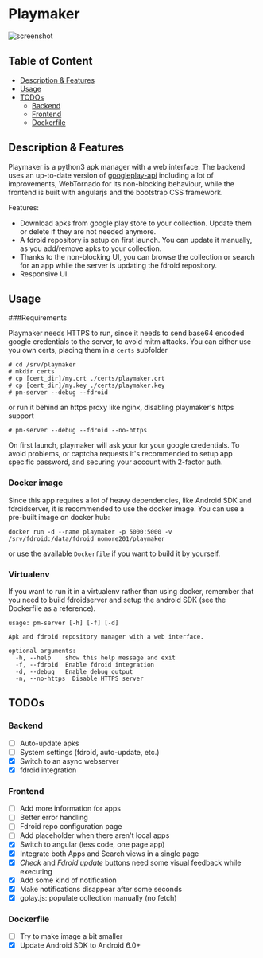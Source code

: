 # Playmaker

![screenshot](https://github.com/NoMore201/playmaker/raw/master/example1.png)

## Table of Content

* [Description & Features](#desc)
* [Usage](#usage)
* [TODOs](#todos)
  * [Backend](#todos-backend)
  * [Frontend](#todos-frontend)
  * [Dockerfile](#todos-docker)

<a name="desc"/>

## Description & Features

Playmaker is a python3 apk manager with a web interface. The backend uses an up-to-date version of [googleplay-api](https://github.com/NoMore201/googleplay-api)
 including a lot of improvements, WebTornado for its non-blocking behaviour, while the frontend is built with angularjs and the bootstrap CSS framework.

Features:
* Download apks from google play store to your collection. Update them or delete if they are not needed anymore.
* A fdroid repository is setup on first launch. You can update it manually, as you add/remove apks to your collection.
* Thanks to the non-blocking UI, you can browse the collection or search for an app while the server is updating the fdroid
repository.
* Responsive UI.

<a name="usage"/>

## Usage

###Requirements

Playmaker needs HTTPS to run, since it needs to send base64 encoded google credentials to the server,
to avoid mitm attacks. You can either use you own certs, placing them in a `certs` subfolder

```
# cd /srv/playmaker
# mkdir certs
# cp [cert_dir]/my.crt ./certs/playmaker.crt
# cp [cert_dir]/my.key ./certs/playmaker.key
# pm-server --debug --fdroid
```

or run it behind an https proxy like nginx, disabling playmaker's https support

```
# pm-server --debug --fdroid --no-https
```

On first launch, playmaker will ask your for your google credentials. To avoid problems, or captcha requests
it's recommended to setup app specific password, and securing your account with 2-factor auth.

### Docker image

Since this app requires a lot of heavy dependencies, like Android SDK and fdroidserver, it is recommended to use the docker image. You can use a pre-built image on docker hub:

```
docker run -d --name playmaker -p 5000:5000 -v /srv/fdroid:/data/fdroid nomore201/playmaker
```

or use the available `Dockerfile` if you want to build it by yourself.

### Virtualenv

If you want to run it in a virtualenv rather than using docker, remember that you need to build fdroidserver and setup the android SDK (see the Dockerfile as a reference).

```
usage: pm-server [-h] [-f] [-d]

Apk and fdroid repository manager with a web interface.

optional arguments:
  -h, --help    show this help message and exit
  -f, --fdroid  Enable fdroid integration
  -d, --debug   Enable debug output
  -n, --no-https  Disable HTTPS server
```

<a name="todos"/>

## TODOs

<a name="todos-backend"/>

### Backend

- [ ] Auto-update apks
- [ ] System settings (fdroid, auto-update, etc.)
- [x] Switch to an async webserver
- [x] fdroid integration

<a name="todos-frontend"/>

### Frontend

- [ ] Add more information for apps
- [ ] Better error handling
- [ ] Fdroid repo configuration page
- [ ] Add placeholder when there aren't local apps
- [x] Switch to angular (less code, one page app)
- [x] Integrate both Apps and Search views in a single page
- [x] *Check* and *Fdroid update* buttons need some visual feedback while executing
- [x] Add some kind of notification
- [x] Make notifications disappear after some seconds
- [x] gplay.js: populate collection manually (no fetch)

<a name="todos-docker"/>

### Dockerfile

- [ ] Try to make image a bit smaller
- [x] Update Android SDK to Android 6.0+
